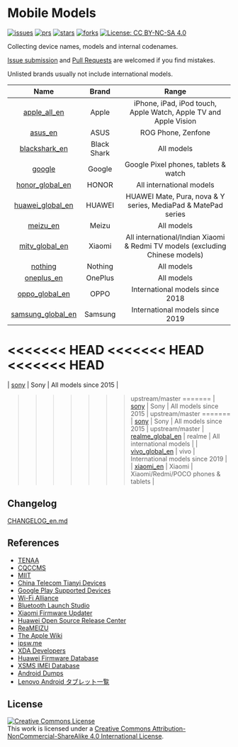 # Mobile Models

[![issues](https://img.shields.io/github/issues/KHwang9883/MobileModels?color=green)](https://github.com/KHwang9883/MobileModels/issues)
[![prs](https://img.shields.io/badge/PRs-welcome-brightgreen.svg)](https://github.com/KHwang9883/MobileModels/pulls)
[![stars](https://img.shields.io/github/stars/KHwang9883/MobileModels.svg?color=yellow)](https://github.com/KHwang9883/MobileModels)
[![forks](https://img.shields.io/github/forks/KHwang9883/MobileModels.svg?color=orange)](https://github.com/KHwang9883/MobileModels)
[![License: CC BY-NC-SA 4.0](https://img.shields.io/badge/License-CC%20BY--NC--SA%204.0-lightgrey.svg)](https://creativecommons.org/licenses/by-nc-sa/4.0/)

Collecting device names, models and internal codenames.

[Issue submission](https://github.com/KHwang9883/MobileModels/issues) and [Pull Requests](https://github.com/KHwang9883/MobileModels/pulls) are welcomed if you find mistakes.

Unlisted brands usually not include international models.

| Name | Brand | Range |
| :-: | :-: | :-: |
| [apple_all_en](brands/apple_all_en.md) | Apple | iPhone, iPad, iPod touch, Apple Watch, Apple TV and Apple Vision |
| [asus_en](brands/asus_en.md) | ASUS | ROG Phone, Zenfone |
| [blackshark_en](brands/blackshark_en.md) | Black Shark | All models |
| [google](brands/google.md) | Google | Google Pixel phones, tablets & watch |
| [honor_global_en](brands/honor_global_en.md) | HONOR | All international models |
| [huawei_global_en](brands/huawei_global_en.md) | HUAWEI | HUAWEI Mate, Pura, nova & Y series, MediaPad & MatePad series |
| [meizu_en](brands/meizu_en.md) | Meizu | All models |
| [mitv_global_en](brands/mitv_global_en.md) | Xiaomi | All international/Indian Xiaomi & Redmi TV models (excluding Chinese models) |
| [nothing](brands/nothing.md) | Nothing | All models |
| [oneplus_en](brands/oneplus_en.md) | OnePlus | All models |
| [oppo_global_en](brands/oppo_global_en.md) | OPPO | International models since 2018 |
| [samsung_global_en](brands/samsung_global_en.md) | Samsung | International models since 2019 |
<<<<<<< HEAD
<<<<<<< HEAD
<<<<<<< HEAD
=======
| [sony](brands/sony.md) | Sony | All models since 2015 |
>>>>>>> upstream/master
=======
| [sony](brands/sony.md) | Sony | All models since 2015 |
>>>>>>> upstream/master
=======
| [sony](brands/sony.md) | Sony | All models since 2015 |
>>>>>>> upstream/master
| [realme_global_en](brands/realme_global_en.md) | realme | All international models |
| [vivo_global_en](brands/vivo_global_en.md) | vivo | International models since 2019 |
| [xiaomi_en](xiaomi_en.md) | Xiaomi | Xiaomi/Redmi/POCO phones & tablets |

## Changelog

[CHANGELOG_en.md](CHANGELOG_en.md)

## References

- [TENAA](http://zd.taf.org.cn)
- [CQCCMS](http://webdata.cqccms.com.cn/webdata/query/CCCCerti.do)
- [MIIT](https://ythzxfw.miit.gov.cn/resultQuery)
- [China Telecom Tianyi Devices](http://surfing.tydevice.com/)
- [Google Play Supported Devices](http://storage.googleapis.com/play_public/supported_devices.html)
- [Wi-Fi Alliance](https://www.wi-fi.org)
- [Bluetooth Launch Studio](https://launchstudio.bluetooth.com/Listings/Search)
- [Xiaomi Firmware Updater](https://xiaomifirmwareupdater.com/)
- [Huawei Open Source Release Center](https://consumer.huawei.com/en/opensource/)
- [ReaMEIZU](https://reameizu.com/)
- [The Apple Wiki](https://theapplewiki.com/)
- [ipsw.me](https://ipsw.me)
- [XDA Developers](https://www.xda-developers.com)
- [Huawei Firmware Database](https://pro-teammt.ru/en/online-firmware-database-ru/)
- [XSMS IMEI Database](http://xsms.com.ua/phone/imei/all/1)
- [Android Dumps](https://dumps.tadiphone.dev/dumps)
- [Lenovo Android タブレット一覧](https://idomizu.dev/archives/20150)

## License

<a rel="license" href="http://creativecommons.org/licenses/by-nc-sa/4.0/"><img alt="Creative Commons License" style="border-width:0" src="https://i.creativecommons.org/l/by-nc-sa/4.0/88x31.png" /></a><br />This work is licensed under a <a rel="license" href="http://creativecommons.org/licenses/by-nc-sa/4.0/">Creative Commons Attribution-NonCommercial-ShareAlike 4.0 International License</a>.
